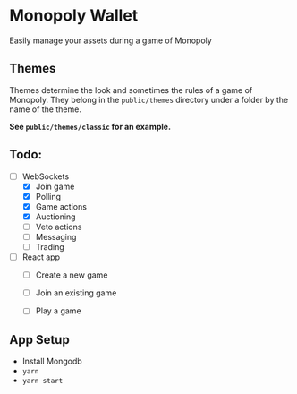 Monopoly Wallet
===============

Easily manage your assets during a game of Monopoly


Themes
------

Themes determine the look and sometimes the rules of a game of Monopoly. They
belong in the `public/themes` directory under a folder by the name of the theme.

**See `public/themes/classic` for an example.**


Todo:
-----

- [ ] WebSockets
  - [X] Join game
  - [X] Polling
  - [X] Game actions
  - [X] Auctioning
  - [ ] Veto actions
  - [ ] Messaging
  - [ ] Trading
- [ ] React app
  - [ ] Create a new game
  - [ ] Join an existing game
  - [ ] Play a game


App Setup
---------

- Install Mongodb
- `yarn`
- `yarn start`
